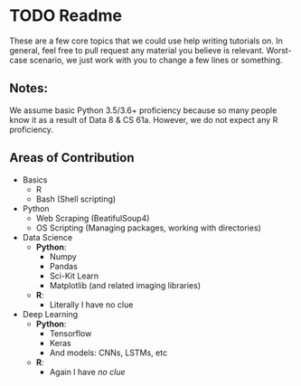 # TODO Readme

These are a few core topics that we could use help writing tutorials on. In general, feel free to pull request any material you believe is relevant. Worst-case scenario, we just work with you to change a few lines or something.


## Notes:

We assume basic Python 3.5/3.6+ proficiency because so many people know it as a result of Data 8 & CS 61a. However, we do not expect any R proficiency.


## Areas of Contribution

* Basics
   * R
   * Bash (Shell scripting)
* Python
   * Web Scraping (BeatifulSoup4)
   * OS Scripting (Managing packages, working with directories)
* Data Science
   * __Python__:
        * Numpy
        * Pandas
        * Sci-Kit Learn
        * Matplotlib (and related imaging libraries)
   * __R__:
        * Literally I have no clue
* Deep Learning
   * __Python__:
        * Tensorflow
        * Keras
        * And models: CNNs, LSTMs, etc
   * __R__:
        * Again I have _no clue_
